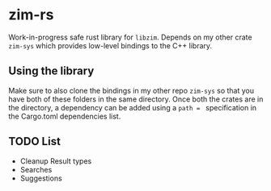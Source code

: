 # zim-rs
Work-in-progress safe rust library for ``libzim``. Depends on my other crate ``zim-sys`` which provides low-level bindings to the C++ library.

## Using the library
Make sure to also clone the bindings in my other repo ``zim-sys`` so that you have both of these folders in the same directory.
Once both the crates are in the directory, a dependency can be added using a ``path = `` specification in the Cargo.toml dependencies list.

## TODO List
- Cleanup Result types
- Searches
- Suggestions